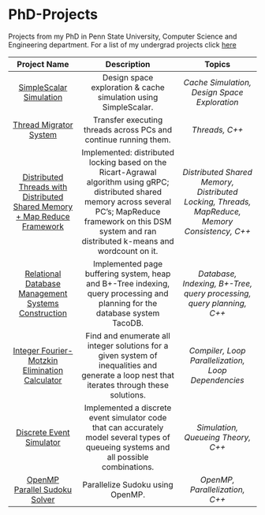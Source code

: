 # PhD-Projects

Projects from my PhD in Penn State University, Computer Science and Engineering department. For a list of my undergrad projects click [here](https://github.com/abgulhan/Undergrad-Projects)


 | Project Name | Description | Topics |
 | :---:      | :---:       | :---:           |
 | [SimpleScalar Simulation](https://github.com/abgulhan/CMPEN431/tree/main/simplescalar) |  Design space exploration & cache simulation using SimpleScalar. | _Cache Simulation, Design Space Exploration_ |    
 | [Thread Migrator System](https://github.com/PSU-CSE-511/project-1-thread-migrator-abgulhan) |  Transfer executing threads across PCs and continue running them. | _Threads, C++_  |
 | [Distributed Threads with Distributed Shared Memory + Map Reduce Framework](https://github.com/PSU-CSE-511/project-2-dsm-and-map-reduce-framework-abgulhan) |  Implemented: distributed locking based on the Ricart-Agrawal algorithm using gRPC; distributed shared memory across several PC’s; MapReduce framework on this DSM system and ran distributed k-means and wordcount on it.  | _Distributed Shared Memory, Distributed Locking, Threads, MapReduce, Memory Consistency, C++_  |
 | [Relational Database Management Systems Construction](...) |  Implemented page buffering system, heap and B+-Tree indexing, query processing and planning for the database system TacoDB.  | _Database, Indexing, B+-Tree, query processing, query planning, C++_  |
 | [Integer Fourier-Motzkin Elimination Calculator](https://github.com/abgulhan/Projects/tree/main/Fourier%20Motzkin%20Elimination) |  Find and enumerate all integer solutions for a given system of inequalities and generate a loop nest that iterates through these solutions. | _Compiler, Loop Parallelization, Loop Dependencies_  |
 | [Discrete Event Simulator](https://github.com/TimothyZhuClassroom/simulator_lab3-abgulhan) |  Implemented a discrete event simulator code that can accurately model several types of queueing systems and all possible combinations. | _Simulation, Queueing Theory, C++_  |
 | [OpenMP Parallel Sudoku Solver](...) |  Parallelize Sudoku using OpenMP. | _OpenMP, Parallelization, C++_  |
